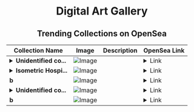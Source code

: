 <div align="center">

# Digital Art Gallery

## Trending Collections on OpenSea

| Collection Name                       | Image                                                                                     | Description                       | OpenSea Link                                                                                          |
|---------------------------------------|-------------------------------------------------------------------------------------------|-----------------------------------|--------------------------------------------------------------------------------------------------------|
| **<details><summary>Unidentified co...</summary>Unidentified contract 211c2e8f-3dcb-4d1e-9aa6-d438bfa772ba</details>** | ![Image](https://i.seadn.io/s/raw/files/654b7e9c6f93abe8d20f6c1ead4af558.png?w=500&auto=format?w=200&auto=format) |  | <details><summary>Link</summary>[Unidentified contract 211c2e8f-3dcb-4d1e-9aa6-d438bfa772ba](https://opensea.io/collection/unidentified-contract-211c2e8f-3dcb-4d1e-9aa6-d438)</details> |
| **<details><summary>Isometric Hospi...</summary>Isometric Hospitals on Blast</details>** | ![Image](https://i.seadn.io/s/raw/files/fd78b15f4d48a4c08e9113eeef8190b1.jpg?w=500&auto=format?w=200&auto=format) |  | <details><summary>Link</summary>[Isometric Hospitals on Blast](https://opensea.io/collection/isometric-hospitals-on-blast)</details> |
| **b** | ![Image](https://i.seadn.io/s/raw/files/60425129d8b9674a48735150e2622dcb.jpg?w=500&auto=format?w=200&auto=format) |  | <details><summary>Link</summary>[b](https://opensea.io/collection/b-18056)</details> |
| **<details><summary>Unidentified co...</summary>Unidentified contract 21adb7c7-fad5-4072-81e9-0effe688d9c1</details>** | ![Image](https://i.seadn.io/s/raw/files/654b7e9c6f93abe8d20f6c1ead4af558.png?w=500&auto=format?w=200&auto=format) |  | <details><summary>Link</summary>[Unidentified contract 21adb7c7-fad5-4072-81e9-0effe688d9c1](https://opensea.io/collection/unidentified-contract-21adb7c7-fad5-4072-81e9-0eff)</details> |
| **b** | ![Image](https://i.seadn.io/s/raw/files/60425129d8b9674a48735150e2622dcb.jpg?w=500&auto=format?w=200&auto=format) |  | <details><summary>Link</summary>[b](https://opensea.io/collection/b-18055)</details> |

</div>